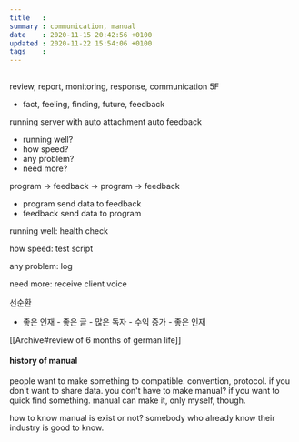 ```yaml
---
title   :
summary : communication, manual
date    : 2020-11-15 20:42:56 +0100
updated : 2020-11-22 15:54:06 +0100
tags    :
---
```


##

review, report, monitoring, response, communication
5F
- fact, feeling, finding, future, feedback

running server with auto attachment
auto feedback
- running well?
- how speed?
- any problem?
- need more?

program -> feedback -> program -> feedback
- program send data to feedback
- feedback send data to program

running well:  health check

how speed: test script

any problem: log

need more: receive client voice

선순환
- 좋은 인재 - 좋은 글 - 많은 독자 - 수익 증가 - 좋은 인재

[[Archive#review of 6 months of german life]]

#### history of manual
people want to make something to compatible.
convention, protocol.
if you don't want to share data. you don't have to make manual?
if you want to quick find something. manual can make it, only myself, though.

how to know manual is exist or not?
somebody who already know their industry is good to know.
